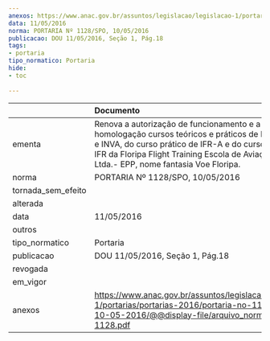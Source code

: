 ```yaml
---
anexos: https://www.anac.gov.br/assuntos/legislacao/legislacao-1/portarias/portarias-2016/portaria-no-1128-spo-10-05-2016/@@display-file/arquivo_norma/PA2016-1128.pdf
data: 11/05/2016
norma: PORTARIA Nº 1128/SPO, 10/05/2016
publicacao: DOU 11/05/2016, Seção 1, Pág.18
tags:
- portaria
tipo_normatico: Portaria
hide: 
- toc 
 
---
```


|                    | Documento                                                                                                                                                                                                                                            |
|:-------------------|:-----------------------------------------------------------------------------------------------------------------------------------------------------------------------------------------------------------------------------------------------------|
| ementa             | Renova a autorização de funcionamento e a homologação cursos teóricos e práticos de PP-A, PC-A e INVA, do curso prático de IFR-A e do curso teórico de IFR da Floripa Flight Training Escola de Aviação Civil Ltda.- EPP, nome fantasia Voe Floripa. |
| norma              | PORTARIA Nº 1128/SPO, 10/05/2016                                                                                                                                                                                                                     |
| tornada_sem_efeito |                                                                                                                                                                                                                                                      |
| alterada           |                                                                                                                                                                                                                                                      |
| data               | 11/05/2016                                                                                                                                                                                                                                           |
| outros             |                                                                                                                                                                                                                                                      |
| tipo_normatico     | Portaria                                                                                                                                                                                                                                             |
| publicacao         | DOU 11/05/2016, Seção 1, Pág.18                                                                                                                                                                                                                      |
| revogada           |                                                                                                                                                                                                                                                      |
| em_vigor           |                                                                                                                                                                                                                                                      |
| anexos             | https://www.anac.gov.br/assuntos/legislacao/legislacao-1/portarias/portarias-2016/portaria-no-1128-spo-10-05-2016/@@display-file/arquivo_norma/PA2016-1128.pdf                                                                                       |